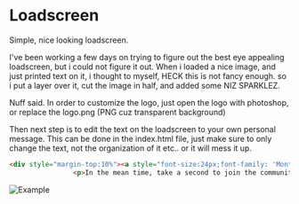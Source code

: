 # Loadscreen
 Simple, nice looking loadscreen.
 
 I've been working a few days on trying to figure out the best eye appealing loadscreen, but i could not figure it out.
 When i loaded a nice image, and just printed text on it, i thought to myself, HECK this is not fancy enough.
 so i put a layer over it, cut the image in half, and added some NIZ SPARKLEZ.
 

Nuff said.
In order to customize the logo, just open the logo with photoshop, or replace the logo.png (PNG cuz transparent background)

Then next step is to edit the text on the loadscreen to your own personal message.
This can be done in the index.html file, just make sure to only change the text, not the organization of it etc.. or it will mess it up.
```html
<div style="margin-top:10%"><a style="font-size:24px;font-family: 'Montserrat', sans-serif;">Hey there! <br></br> RockfordRP is loading...</a></div>
				<p>In the mean time, take a second to join the community at rockfordrp.com<br></br>where you will find our rules, guides, and so much more!</p>
```
 
 
![Example](https://github.com/IllInuz/LinxLoadscreen/blob/master/example.jpg)
